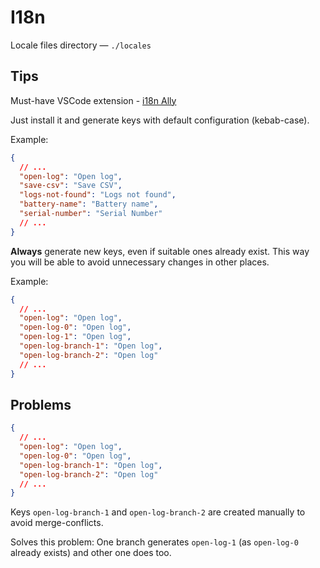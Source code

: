 # I18n

Locale files directory — `./locales`

## Tips

Must-have VSCode extension - [i18n Ally](https://marketplace.visualstudio.com/items?itemName=Lokalise.i18n-ally)

Just install it and generate keys with default configuration (kebab-case).

Example:

```json
{
  // ...
  "open-log": "Open log",
  "save-csv": "Save CSV",
  "logs-not-found": "Logs not found",
  "battery-name": "Battery name",
  "serial-number": "Serial Number"
  // ...
}
```

**Always** generate new keys, even if suitable ones already exist. This way you will be able to avoid unnecessary changes in other places.

Example:

```json
{
  // ...
  "open-log": "Open log",
  "open-log-0": "Open log",
  "open-log-1": "Open log",
  "open-log-branch-1": "Open log",
  "open-log-branch-2": "Open log"
  // ...
}
```

## Problems

```json
{
  // ...
  "open-log": "Open log",
  "open-log-0": "Open log",
  "open-log-branch-1": "Open log",
  "open-log-branch-2": "Open log"
  // ...
}
```

Keys `open-log-branch-1` and `open-log-branch-2` are created manually to avoid merge-conflicts.

Solves this problem: One branch generates `open-log-1` (as `open-log-0` already exists)
and other one does too.
